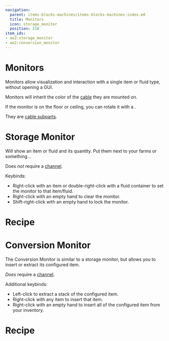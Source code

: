 ```yaml
---
navigation:
  parent: items-blocks-machines/items-blocks-machines-index.md
  title: Monitors
  icon: storage_monitor
  position: 210
item_ids:
- ae2:storage_monitor
- ae2:conversion_monitor
---
```


# Monitors

Monitors allow visualization and interaction with a single item or fluid type, without opening a GUI.

Monitors will inherit the color of the [cable](cables.md) they are mounted on.

If the monitor is on the floor or ceiling, you can rotate it with a <ItemLink id="certus_quartz_wrench" />.

They are [cable subparts](../ae2-mechanics/cable-subparts.md).

# Storage Monitor

Will show an item or fluid and its quantity. Put them next to your farms or something...

Does *not* require a [channel](../ae2-mechanics/channels.md).

Keybinds:

*   Right-click with an item or double-right-click with a fluid container to set the monitor to that item/fluid.
*   Right-click with an empty hand to clear the monitor.
*   Shift-right-click with an empty hand to lock the monitor.

# Recipe

<RecipeFor id="storage_monitor" />

# Conversion Monitor

The Conversion Monitor is similar to a storage monitor, but allows you to insert or extract its configured item.

*Does* require a [channel](../ae2-mechanics/channels.md).

Additional keybinds:

*   Left-click to extract a stack of the configured item.
*   Right-click with any item to insert that item.
*   Right-click with an empty hand to insert all of the configured item from your inventory.

# Recipe

<RecipeFor id="conversion_monitor" />
